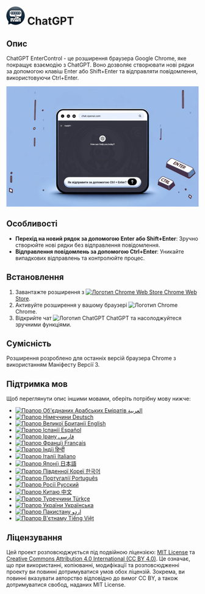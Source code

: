 # ![ChatGPT EnterControl Icon](../../icons/icon48.png) ChatGPT 

## Опис

ChatGPT EnterControl - це розширення браузера Google Chrome, яке покращує взаємодію з ChatGPT. Воно дозволяє створювати нові рядки за допомогою клавіш Enter або Shift+Enter та відправляти повідомлення, використовуючи Ctrl+Enter.

![ChatGPT EnterControl Promo Image](../promo-images/promo-image_UK.jpg)

## Особливості

- **Перехід на новий рядок за допомогою Enter або Shift+Enter**: Зручно створюйте нові рядки без відправлення повідомлення.
- **Відправлення повідомлень за допомогою Ctrl+Enter**: Уникайте випадкових відправлень та контролюйте процес.

## Встановлення
1. Завантажте розширення з [<img src="https://fonts.gstatic.com/s/i/productlogos/chrome_store/v7/192px.svg" width="12" alt="Логотип Chrome Web Store"> Chrome Web Store](https://chromewebstore.google.com/detail/ChatGPT-EnterControl).
2. Активуйте розширення у вашому браузері <img src="https://fonts.gstatic.com/s/i/productlogos/chrome/v7/192px.svg" width="12" alt="Логотип Chrome"> Chrome.
3. Відкрийте чат <img src="https://upload.wikimedia.org/wikipedia/commons/0/04/ChatGPT_logo.svg" width="12" alt="Логотип ChatGPT"> ChatGPT та насолоджуйтеся зручними функціями.

## Сумісність

Розширення розроблено для останніх версій браузера Chrome з використанням Маніфесту Версії 3.

## Підтримка мов

Щоб переглянути опис іншими мовами, оберіть потрібну мову нижче:

- [<img src="https://flagcdn.com/ae.svg" width="18" alt="Прапор Об'єднаних Арабських Еміратів"> العربية](./README_AR.md)
- [<img src="https://flagcdn.com/de.svg" width="18" alt="Прапор Німеччини"> Deutsch](./README_DE.md)
- [<img src="https://flagcdn.com/gb.svg" width="18" alt="Прапор Великої Британії"> English](../../README.md)
- [<img src="https://flagcdn.com/es.svg" width="18" alt="Прапор Іспанії"> Español](./README_ES.md)
- [<img src="https://flagcdn.com/ir.svg" width="18" alt="Прапор Ірану"> فارسی](./README_FA.md)
- [<img src="https://flagcdn.com/fr.svg" width="18" alt="Прапор Франції"> Français](./README_FR.md)
- [<img src="https://flagcdn.com/in.svg" width="18" alt="Прапор Індії"> हिन्दी](./README_HI.md)
- [<img src="https://flagcdn.com/it.svg" width="18" alt="Прапор Італії"> Italiano](./README_IT.md)
- [<img src="https://flagcdn.com/jp.svg" width="18" alt="Прапор Японії"> 日本語](./README_JA.md)
- [<img src="https://flagcdn.com/kr.svg" width="18" alt="Прапор Південної Кореї"> 한국어](./README_KO.md)
- [<img src="https://flagcdn.com/pt.svg" width="18" alt="Прапор Португалії"> Português](./README_PT.md)
- [<img src="https://flagcdn.com/ru.svg" width="18" alt="Прапор Росії"> Русский](./README_RU.md)
- [<img src="https://flagcdn.com/cn.svg" width="18" alt="Прапор Китаю"> 中文](./README_ZH.md)
- [<img src="https://flagcdn.com/tr.svg" width="18" alt="Прапор Туреччини"> Türkçe](./README_TR.md)
- [<img src="https://flagcdn.com/ua.svg" width="18" alt="Прапор України"> Українська](./README_UK.md)
- [<img src="https://flagcdn.com/pk.svg" width="18" alt="Прапор Пакистану"> اردو](./README_UR.md)
- [<img src="https://flagcdn.com/vi.svg" width="18" alt="Прапор В'єтнаму"> Tiếng Việt](./README_VI.md)

## Ліцензування

Цей проект розповсюджується під подвійною ліцензією: [MIT License](../../LICENSE_MIT) та [Creative Commons Attribution 4.0 International (CC BY 4.0)](../../LICENSE_CC_BY_4.0). Це означає, що при використанні, копіюванні, модифікації та розповсюдженні проекту ви повинні дотримуватися умов обох ліцензій. Зокрема, ви повинні вказувати авторство відповідно до вимог CC BY, а також дотримуватися свобод, наданих MIT License.
